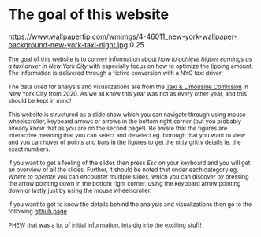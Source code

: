 # The goal of this website 

<backgroundimage>https://www.wallpapertip.com/wmimgs/4-46011_new-york-wallpaper-background-new-york-taxi-night.jpg</backgroundimage>
<backgroundimageopacity>0.25</backgroundimageopacity>

<sub>The goal of this website is to convey information about *how to achieve higher earnings as a taxi driver in New York City* with especially focus on how to optimize the tipping amount. The information is delivered through a fictive conversion with a NYC taxi driver. </sub>

<sub>The data used for analysis and visualizations are from the [Taxi & Limousine Comission](https://www1.nyc.gov/site/tlc/about/tlc-trip-record-data.page) in New York City from 2020. As we all know this year was not as every other year, and this should be kept in mind!</sub>

<sub>This website is structured as a slide show which you can navigate through using mouse wheelscroller, keyboard arrows or arrows in the bottom right corner (but you probably already know that as you are on the second page!). </sub>
<sub> Be aware that the figures are interactive meaning that you can select and deselect eg. borough that you want to view and you can hover of points and bars in the figures to get the nitty gritty details ie. the exact numbers. </sub>

<sub>If you want to get a feeling of the slides then press *Esc* on your keyboard and you will get an overview of all the slides. Further, it should be noted that under each category eg. *Where to operate* you can encounter multiple slides, which you can discover by pressing the arrow pointing down in the bottom right corner, using the keyboard arrow pointing down or lastly just by using the mouse wheelscroller. </sub>

<sub>If you want to get to know the details behind the analysis and visualizations then go to the following [github page](https://github.com/MikkelMathiasen23/NYC_taxi_project).</sub>

<sub>PHEW that was a lot of initial information, lets dig into the exciting stuff! </sub>


